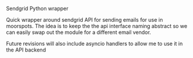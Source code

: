 Sendgrid Python wrapper

Quick wrapper around sendgrid API for sending emails for use in moorspots. The idea is to keep the the api interface naming
abstract so we can easily swap out the module for a different email vendor.

Future revisions will also include asyncio handlers to allow me to use it in the API backend
